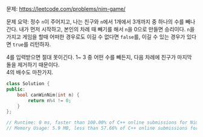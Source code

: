 문제: https://leetcode.com/problems/nim-game/        
       
문제 요약: 정수 `n`이 주어지고, 나는 친구와 `n`에서 1개에서 3개까지 중 하나의 수를 빼나간다. 내가 먼저 시작하고, 본인의 차례 때 빼기를 해서 `n`을 0으로 만들면 승리이다. 
`n`을 가지고 게임을 할때 어떠한 경우로도 이길 수 없다면 `false`를, 이길 수 있는 경우가 있다면 `true`를 리턴하자.       
           
4를 입력받으면 절대 못이긴다. 1~ 3 중 어떤 수를 빼든지, 다음 차례에 친구가 마지막 돌을 제거하기 때문이다.      
4의 배수도 마찬가지.          

```cpp
class Solution {
public:
    bool canWinNim(int n) {
        return n%4 != 0;
    }
};

// Runtime: 0 ms, faster than 100.00% of C++ online submissions for Nim Game.
// Memory Usage: 5.9 MB, less than 57.66% of C++ online submissions for Nim Game.
```
